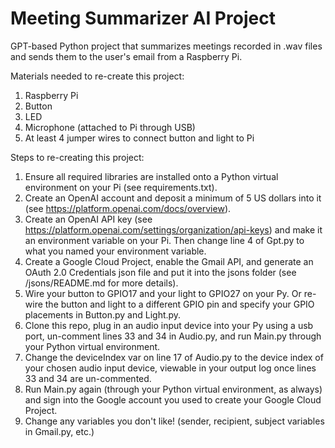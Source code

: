 # Meeting Summarizer AI Project

GPT-based Python project that summarizes meetings recorded in .wav files and sends them to the user's email from a Raspberry Pi.



Materials needed to re-create this project:
1. Raspberry Pi
2. Button
3. LED
4. Microphone (attached to Pi through USB)
5. At least 4 jumper wires to connect button and light to Pi

Steps to re-creating this project:
1. Ensure all required libraries are installed onto a Python virtual environment on your Pi (see requirements.txt).
2. Create an OpenAI account and deposit a minimum of 5 US dollars into it (see https://platform.openai.com/docs/overview).
3. Create an OpenAI API key (see https://platform.openai.com/settings/organization/api-keys) and make it an environment variable on your Pi. Then change line 4 of Gpt.py to what you named your environment variable.
4. Create a Google Cloud Project, enable the Gmail API, and generate an OAuth 2.0 Credentials json file and put it into the jsons folder (see /jsons/README.md for more details).
5. Wire your button to GPIO17 and your light to GPIO27 on your Py. Or re-wire the button and light to a different GPIO pin and specify your GPIO placements in Button.py and Light.py.
6. Clone this repo, plug in an audio input device into your Py using a usb port, un-comment lines 33 and 34 in Audio.py, and run Main.py through your Python virtual environment.
7. Change the deviceIndex var on line 17 of Audio.py to the device index of your chosen audio input device, viewable in your output log once lines 33 and 34 are un-commented.
8. Run Main.py again (through your Python virtual environment, as always) and sign into the Google account you used to create your Google Cloud Project.
9. Change any variables you don't like! (sender, recipient, subject variables in Gmail.py, etc.)
